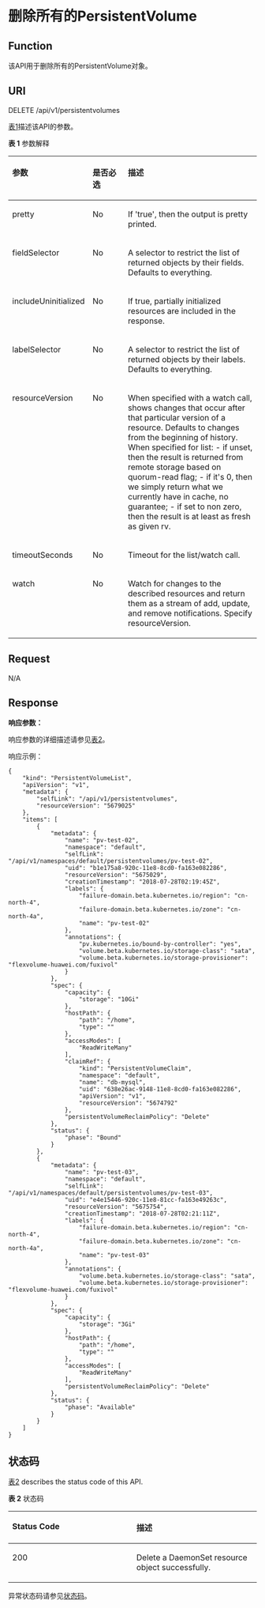 # 删除所有的PersistentVolume<a name="cce_02_0119"></a>

## Function<a name="section3340011"></a>

该API用于删除所有的PersistentVolume对象。

## URI<a name="section30060106"></a>

DELETE /api/v1/persistentvolumes

[表1](#d0e30162)描述该API的参数。

**表 1**  参数解释

<a name="d0e30162"></a>
<table><thead align="left"><tr id="row47452932"><th class="cellrowborder" valign="top" width="22.45%" id="mcps1.2.4.1.1"><p id="p18482264"><a name="p18482264"></a><a name="p18482264"></a>参数</p>
</th>
<th class="cellrowborder" valign="top" width="16.33%" id="mcps1.2.4.1.2"><p id="p20668409"><a name="p20668409"></a><a name="p20668409"></a>是否必选</p>
</th>
<th class="cellrowborder" valign="top" width="61.22%" id="mcps1.2.4.1.3"><p id="p63528398"><a name="p63528398"></a><a name="p63528398"></a>描述</p>
</th>
</tr>
</thead>
<tbody><tr id="row52961614"><td class="cellrowborder" valign="top" width="22.45%" headers="mcps1.2.4.1.1 "><p id="p62032351"><a name="p62032351"></a><a name="p62032351"></a>pretty</p>
</td>
<td class="cellrowborder" valign="top" width="16.33%" headers="mcps1.2.4.1.2 "><p id="p58564536"><a name="p58564536"></a><a name="p58564536"></a>No</p>
</td>
<td class="cellrowborder" valign="top" width="61.22%" headers="mcps1.2.4.1.3 "><p id="p46107010"><a name="p46107010"></a><a name="p46107010"></a>If 'true', then the output is pretty printed.</p>
</td>
</tr>
<tr id="row12309913"><td class="cellrowborder" valign="top" width="22.45%" headers="mcps1.2.4.1.1 "><p id="p57578895"><a name="p57578895"></a><a name="p57578895"></a>fieldSelector</p>
</td>
<td class="cellrowborder" valign="top" width="16.33%" headers="mcps1.2.4.1.2 "><p id="p33378889"><a name="p33378889"></a><a name="p33378889"></a>No</p>
</td>
<td class="cellrowborder" valign="top" width="61.22%" headers="mcps1.2.4.1.3 "><p id="p19335471"><a name="p19335471"></a><a name="p19335471"></a>A selector to restrict the list of returned objects by their fields. Defaults to everything.</p>
</td>
</tr>
<tr id="row39801519"><td class="cellrowborder" valign="top" width="22.45%" headers="mcps1.2.4.1.1 "><p id="p2697603"><a name="p2697603"></a><a name="p2697603"></a>includeUninitialized</p>
</td>
<td class="cellrowborder" valign="top" width="16.33%" headers="mcps1.2.4.1.2 "><p id="p17179320"><a name="p17179320"></a><a name="p17179320"></a>No</p>
</td>
<td class="cellrowborder" valign="top" width="61.22%" headers="mcps1.2.4.1.3 "><p id="p49347702"><a name="p49347702"></a><a name="p49347702"></a>If true, partially initialized resources are included in the response.</p>
</td>
</tr>
<tr id="row41476135"><td class="cellrowborder" valign="top" width="22.45%" headers="mcps1.2.4.1.1 "><p id="p4123780"><a name="p4123780"></a><a name="p4123780"></a>labelSelector</p>
</td>
<td class="cellrowborder" valign="top" width="16.33%" headers="mcps1.2.4.1.2 "><p id="p65590782"><a name="p65590782"></a><a name="p65590782"></a>No</p>
</td>
<td class="cellrowborder" valign="top" width="61.22%" headers="mcps1.2.4.1.3 "><p id="p11253116"><a name="p11253116"></a><a name="p11253116"></a>A selector to restrict the list of returned objects by their labels. Defaults to everything.</p>
</td>
</tr>
<tr id="row34169184"><td class="cellrowborder" valign="top" width="22.45%" headers="mcps1.2.4.1.1 "><p id="p16240544"><a name="p16240544"></a><a name="p16240544"></a>resourceVersion</p>
</td>
<td class="cellrowborder" valign="top" width="16.33%" headers="mcps1.2.4.1.2 "><p id="p40415705"><a name="p40415705"></a><a name="p40415705"></a>No</p>
</td>
<td class="cellrowborder" valign="top" width="61.22%" headers="mcps1.2.4.1.3 "><p id="p52446642"><a name="p52446642"></a><a name="p52446642"></a>When specified with a watch call, shows changes that occur after that particular version of a resource. Defaults to changes from the beginning of history. When specified for list: - if unset, then the result is returned from remote storage based on quorum-read flag; - if it's 0, then we simply return what we currently have in cache, no guarantee; - if set to non zero, then the result is at least as fresh as given rv.</p>
</td>
</tr>
<tr id="row2257730"><td class="cellrowborder" valign="top" width="22.45%" headers="mcps1.2.4.1.1 "><p id="p48658414"><a name="p48658414"></a><a name="p48658414"></a>timeoutSeconds</p>
</td>
<td class="cellrowborder" valign="top" width="16.33%" headers="mcps1.2.4.1.2 "><p id="p49017487"><a name="p49017487"></a><a name="p49017487"></a>No</p>
</td>
<td class="cellrowborder" valign="top" width="61.22%" headers="mcps1.2.4.1.3 "><p id="p10993549"><a name="p10993549"></a><a name="p10993549"></a>Timeout for the list/watch call.</p>
</td>
</tr>
<tr id="row31833082"><td class="cellrowborder" valign="top" width="22.45%" headers="mcps1.2.4.1.1 "><p id="p28342862"><a name="p28342862"></a><a name="p28342862"></a>watch</p>
</td>
<td class="cellrowborder" valign="top" width="16.33%" headers="mcps1.2.4.1.2 "><p id="p14070449"><a name="p14070449"></a><a name="p14070449"></a>No</p>
</td>
<td class="cellrowborder" valign="top" width="61.22%" headers="mcps1.2.4.1.3 "><p id="p65964622"><a name="p65964622"></a><a name="p65964622"></a>Watch for changes to the described resources and return them as a stream of add, update, and remove notifications. Specify resourceVersion.</p>
</td>
</tr>
</tbody>
</table>

## Request<a name="section2105499"></a>

N/A

## Response<a name="section18949497"></a>

**响应参数：**

响应参数的详细描述请参见[表2](创建PersistentVolume.md#tfdb73431f39846d4a56ec4eb558e1617)。

响应示例：

```
{
    "kind": "PersistentVolumeList",
    "apiVersion": "v1",
    "metadata": {
        "selfLink": "/api/v1/persistentvolumes",
        "resourceVersion": "5679025"
    },
    "items": [
        {
            "metadata": {
                "name": "pv-test-02",
                "namespace": "default",
                "selfLink": "/api/v1/namespaces/default/persistentvolumes/pv-test-02",
                "uid": "b1e175a8-920c-11e8-8cd0-fa163e082286",
                "resourceVersion": "5675029",
                "creationTimestamp": "2018-07-28T02:19:45Z",
                "labels": {
                    "failure-domain.beta.kubernetes.io/region": "cn-north-4",
                    "failure-domain.beta.kubernetes.io/zone": "cn-north-4a",
                    "name": "pv-test-02"
                },
                "annotations": {
                    "pv.kubernetes.io/bound-by-controller": "yes",
                    "volume.beta.kubernetes.io/storage-class": "sata",
                    "volume.beta.kubernetes.io/storage-provisioner": "flexvolume-huawei.com/fuxivol"
                }
            },
            "spec": {
                "capacity": {
                    "storage": "10Gi"
                },
                "hostPath": {
                    "path": "/home",
                    "type": ""
                },
                "accessModes": [
                    "ReadWriteMany"
                ],
                "claimRef": {
                    "kind": "PersistentVolumeClaim",
                    "namespace": "default",
                    "name": "db-mysql",
                    "uid": "638e26ac-9148-11e8-8cd0-fa163e082286",
                    "apiVersion": "v1",
                    "resourceVersion": "5674792"
                },
                "persistentVolumeReclaimPolicy": "Delete"
            },
            "status": {
                "phase": "Bound"
            }
        },
        {
            "metadata": {
                "name": "pv-test-03",
                "namespace": "default",
                "selfLink": "/api/v1/namespaces/default/persistentvolumes/pv-test-03",
                "uid": "e4e15446-920c-11e8-81cc-fa163e49263c",
                "resourceVersion": "5675754",
                "creationTimestamp": "2018-07-28T02:21:11Z",
                "labels": {
                    "failure-domain.beta.kubernetes.io/region": "cn-north-4",
                    "failure-domain.beta.kubernetes.io/zone": "cn-north-4a",
                    "name": "pv-test-03"
                },
                "annotations": {
                    "volume.beta.kubernetes.io/storage-class": "sata",
                    "volume.beta.kubernetes.io/storage-provisioner": "flexvolume-huawei.com/fuxivol"
                }
            },
            "spec": {
                "capacity": {
                    "storage": "3Gi"
                },
                "hostPath": {
                    "path": "/home",
                    "type": ""
                },
                "accessModes": [
                    "ReadWriteMany"
                ],
                "persistentVolumeReclaimPolicy": "Delete"
            },
            "status": {
                "phase": "Available"
            }
        }
    ]
}
```

## 状态码<a name="section36327748"></a>

[表2](#d0e30290)  describes the status code of this API.

**表 2**  状态码

<a name="d0e30290"></a>
<table><thead align="left"><tr id="row5612028"><th class="cellrowborder" valign="top" width="50%" id="mcps1.2.3.1.1"><p id="p51921162"><a name="p51921162"></a><a name="p51921162"></a>Status Code</p>
</th>
<th class="cellrowborder" valign="top" width="50%" id="mcps1.2.3.1.2"><p id="p44864604"><a name="p44864604"></a><a name="p44864604"></a>描述</p>
</th>
</tr>
</thead>
<tbody><tr id="row10154331"><td class="cellrowborder" valign="top" width="50%" headers="mcps1.2.3.1.1 "><p id="p17194478"><a name="p17194478"></a><a name="p17194478"></a>200</p>
</td>
<td class="cellrowborder" valign="top" width="50%" headers="mcps1.2.3.1.2 "><p id="p50575486"><a name="p50575486"></a><a name="p50575486"></a>Delete a DaemonSet resource object successfully.</p>
</td>
</tr>
</tbody>
</table>

异常状态码请参见[状态码](状态码.md)。

